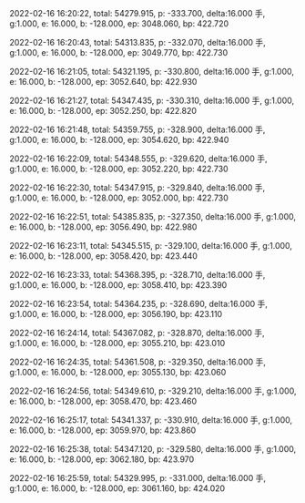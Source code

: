 2022-02-16 16:20:22, total: 54279.915, p: -333.700, delta:16.000 手, g:1.000, e: 16.000, b: -128.000, ep: 3048.060, bp: 422.720

2022-02-16 16:20:43, total: 54313.835, p: -332.070, delta:16.000 手, g:1.000, e: 16.000, b: -128.000, ep: 3049.770, bp: 422.730

2022-02-16 16:21:05, total: 54321.195, p: -330.800, delta:16.000 手, g:1.000, e: 16.000, b: -128.000, ep: 3052.640, bp: 422.930

2022-02-16 16:21:27, total: 54347.435, p: -330.310, delta:16.000 手, g:1.000, e: 16.000, b: -128.000, ep: 3052.250, bp: 422.820

2022-02-16 16:21:48, total: 54359.755, p: -328.900, delta:16.000 手, g:1.000, e: 16.000, b: -128.000, ep: 3054.620, bp: 422.940

2022-02-16 16:22:09, total: 54348.555, p: -329.620, delta:16.000 手, g:1.000, e: 16.000, b: -128.000, ep: 3052.220, bp: 422.730

2022-02-16 16:22:30, total: 54347.915, p: -329.840, delta:16.000 手, g:1.000, e: 16.000, b: -128.000, ep: 3052.000, bp: 422.730

2022-02-16 16:22:51, total: 54385.835, p: -327.350, delta:16.000 手, g:1.000, e: 16.000, b: -128.000, ep: 3056.490, bp: 422.980

2022-02-16 16:23:11, total: 54345.515, p: -329.100, delta:16.000 手, g:1.000, e: 16.000, b: -128.000, ep: 3058.420, bp: 423.440

2022-02-16 16:23:33, total: 54368.395, p: -328.710, delta:16.000 手, g:1.000, e: 16.000, b: -128.000, ep: 3058.410, bp: 423.390

2022-02-16 16:23:54, total: 54364.235, p: -328.690, delta:16.000 手, g:1.000, e: 16.000, b: -128.000, ep: 3056.190, bp: 423.110

2022-02-16 16:24:14, total: 54367.082, p: -328.870, delta:16.000 手, g:1.000, e: 16.000, b: -128.000, ep: 3055.210, bp: 423.010

2022-02-16 16:24:35, total: 54361.508, p: -329.350, delta:16.000 手, g:1.000, e: 16.000, b: -128.000, ep: 3055.130, bp: 423.060

2022-02-16 16:24:56, total: 54349.610, p: -329.210, delta:16.000 手, g:1.000, e: 16.000, b: -128.000, ep: 3058.470, bp: 423.460

2022-02-16 16:25:17, total: 54341.337, p: -330.910, delta:16.000 手, g:1.000, e: 16.000, b: -128.000, ep: 3059.970, bp: 423.860

2022-02-16 16:25:38, total: 54347.120, p: -329.580, delta:16.000 手, g:1.000, e: 16.000, b: -128.000, ep: 3062.180, bp: 423.970

2022-02-16 16:25:59, total: 54329.995, p: -331.000, delta:16.000 手, g:1.000, e: 16.000, b: -128.000, ep: 3061.160, bp: 424.020